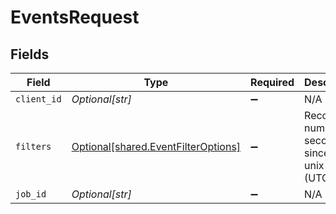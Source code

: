 # EventsRequest


## Fields

| Field                                                                                | Type                                                                                 | Required                                                                             | Description                                                                          | Example                                                                              |
| ------------------------------------------------------------------------------------ | ------------------------------------------------------------------------------------ | ------------------------------------------------------------------------------------ | ------------------------------------------------------------------------------------ | ------------------------------------------------------------------------------------ |
| `client_id`                                                                          | *Optional[str]*                                                                      | :heavy_minus_sign:                                                                   | N/A                                                                                  | ac13188e93c97a9c2e7cf8e86c7313156a73436036f30da1ececc2ce79f9ea51                     |
| `filters`                                                                            | [Optional[shared.EventFilterOptions]](undefined/models/shared/eventfilteroptions.md) | :heavy_minus_sign:                                                                   | Records the number of seconds since the unix epoch (UTC)                             |                                                                                      |
| `job_id`                                                                             | *Optional[str]*                                                                      | :heavy_minus_sign:                                                                   | N/A                                                                                  | 9304c616-291f-41ad-b862-54e133c0149e                                                 |